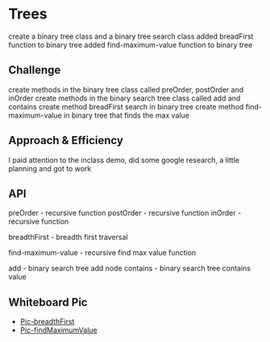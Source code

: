 # Trees
<!-- Short summary or background information -->
create a binary tree class and a binary tree search class
added breadFirst function to binary tree
added find-maximum-value function to binary tree

## Challenge
<!-- Description of the challenge -->
create methods in the binary tree class called preOrder, postOrder and inOrder
create methods in the binary search tree class called add and contains
create method breadFirst search in binary tree
create method find-maximum-value in binary tree that finds the max value

## Approach & Efficiency
<!-- What approach did you take? Why? What is the Big O space/time for this approach? -->
I paid attention to the inclass demo, did some google research, a little planning and got to work 

## API
<!-- Description of each method publicly available in each of your trees -->
preOrder - recursive function
postOrder - recursive function
inOrder - recursive function

breadthFirst - breadth first traversal

find-maximum-value - recursive find max value function

add - binary search tree add node
contains - binary search tree contains value

## Whiteboard Pic
* [Pic-breadthFirst](../assets/breadthFirst.jpg)
* [Pic-findMaximumValue](../assets/findMaximumValue.jpg)